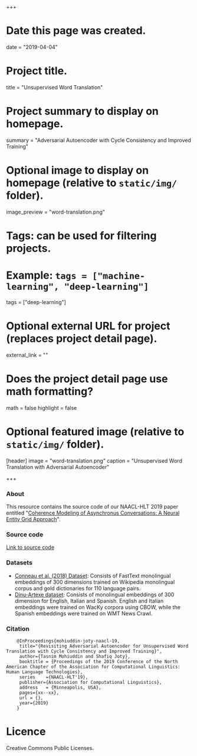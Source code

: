 +++
# Date this page was created.
date = "2019-04-04"

# Project title.
title = "Unsupervised Word Translation"

# Project summary to display on homepage.
summary = "Adversarial Autoencoder with Cycle Consistency and Improved Training"

# Optional image to display on homepage (relative to `static/img/` folder).
image_preview = "word-translation.png"

# Tags: can be used for filtering projects.
# Example: `tags = ["machine-learning", "deep-learning"]`
tags = ["deep-learning"]

# Optional external URL for project (replaces project detail page).
external_link = ""

# Does the project detail page use math formatting?
math = false
highlight = false
# Optional featured image (relative to `static/img/` folder).
[header]
image = "word-translation.png"
caption = "Unsupervised Word Translation with Adversarial Autoencoder"

+++

### About
This resource contains the source code of our NAACL-HLT 2019 paper entitled "[Coherence Modeling of Asynchronus Conversations: A Neural Entity Grid Approach](https://arxiv.org/abs/1805.02275)".
<br>
### Source code
[Link to source code](https://github.com/ntunlpsg/unsup-word-translation)

### Datasets
* [Conneau et al. (2018) Dataset](https://github.com/facebookresearch/MUSE/tree/master/data): Consists of FastText monolingual embeddings of 300 dimensions trained on Wikipedia monolingual corpus and gold dictionaries for 110 language pairs. 
* [Dinu-Artexe dataset](https://github.com/artetxem/vecmap/): Consists of monolingual embeddings of 300 dimension for English, Italian and Spanish. English and Italian embeddings were trained on WacKy corpora using CBOW, while the Spanish embeddings were trained on WMT News Crawl. 

### Citation

		@InProceedings{mohiuddin-joty-naacl-19,
		 title="{Revisiting Adversarial Autoencoder for Unsupervised Word Translation with Cycle Consistency and Improved Training}",
		 author={Tasnim Mohiuddin and Shafiq Joty},
		 booktitle = {Proceedings of the 2019 Conference of the North American Chapter of the Association for Computational Linguistics: Human Language Technologies},
		 series    ={NAACL-HLT'19},
		 publisher={Association for Computational Linguistics},
		 address   = {Minneapolis, USA},
		 pages={xx--xx},
		 url = {},
		 year={2019}
		}

# Licence
Creative Commons Public Licenses.
